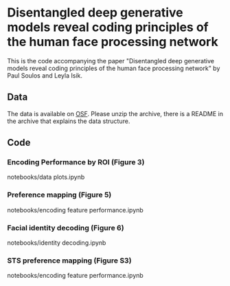 # Disentangled deep generative models reveal coding principles of the human face processing network

This is the code accompanying the paper "Disentangled deep generative models reveal coding principles of the human face
processing network" by Paul Soulos and Leyla Isik.

## Data
The data is available on [OSF](https://osf.io/pcyrf/). Please unzip the archive, there is a README in the archive that
explains the data structure.

## Code

### Encoding Performance by ROI (Figure 3)
notebooks/data plots.ipynb

### Preference mapping (Figure 5)
notebooks/encoding feature performance.ipynb

### Facial identity decoding (Figure 6)
notebooks/identity decoding.ipynb

### STS preference mapping (Figure S3)
notebooks/encoding feature performance.ipynb
